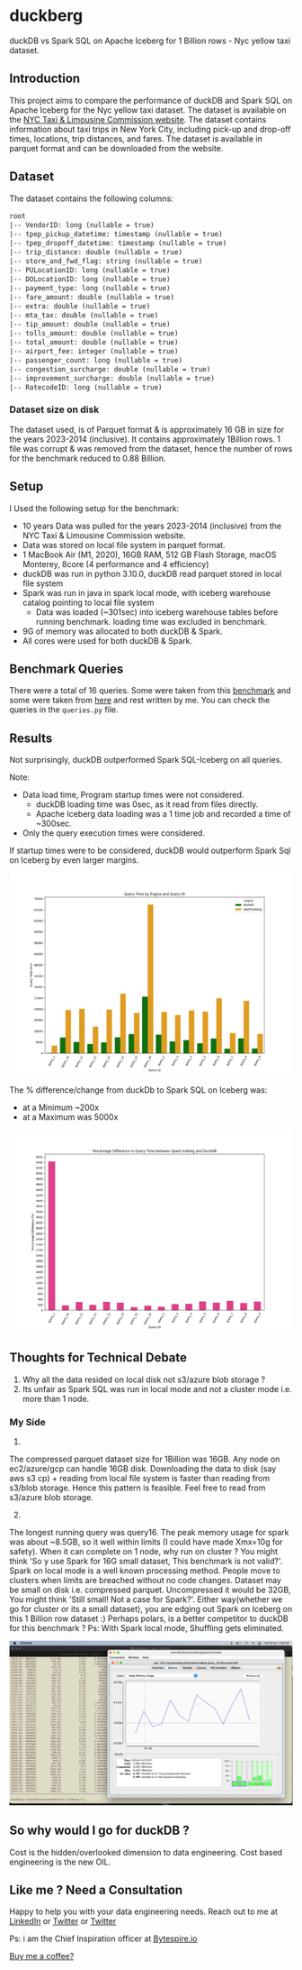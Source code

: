 # duckberg
duckDB vs Spark SQL on Apache Iceberg for 1 Billion rows - Nyc yellow taxi dataset.

## Introduction

This project aims to compare the performance of duckDB and Spark SQL on Apache Iceberg for the Nyc yellow taxi dataset. 
The dataset is available on the [NYC Taxi & Limousine Commission website](https://www.nyc.gov/site/tlc/about/tlc-trip-record-data.page). 
The dataset contains information about taxi trips in New York City, including pick-up and drop-off times, locations, trip distances, and fares. 
The dataset is available in parquet format and can be downloaded from the website.

## Dataset

The dataset contains the following columns:
```
root
|-- VendorID: long (nullable = true)
|-- tpep_pickup_datetime: timestamp (nullable = true)
|-- tpep_dropoff_datetime: timestamp (nullable = true)
|-- trip_distance: double (nullable = true)
|-- store_and_fwd_flag: string (nullable = true)
|-- PULocationID: long (nullable = true)
|-- DOLocationID: long (nullable = true)
|-- payment_type: long (nullable = true)
|-- fare_amount: double (nullable = true)
|-- extra: double (nullable = true)
|-- mta_tax: double (nullable = true)
|-- tip_amount: double (nullable = true)
|-- tolls_amount: double (nullable = true)
|-- total_amount: double (nullable = true)
|-- airport_fee: integer (nullable = true)
|-- passenger_count: long (nullable = true)
|-- congestion_surcharge: double (nullable = true)
|-- improvement_surcharge: double (nullable = true)
|-- RatecodeID: long (nullable = true)
```

### Dataset size on disk

The dataset used, is of Parquet format & is approximately 16 GB in size for the years 2023-2014 (inclusive).
It contains approximately 1Billion rows. 1 file was corrupt & was removed from the dataset, hence
the number of rows for the benchmark reduced to 0.88 Billion.

## Setup

I Used the following setup for the benchmark:

- 10 years Data was pulled for the years 2023-2014 (inclusive) from the NYC Taxi & Limousine Commission website.
- Data was stored on local file system in parquet format.
- 1 MacBook Air (M1, 2020), 16GB RAM, 512 GB Flash Storage, macOS Monterey, 8core (4 performance and 4 efficiency)
- duckDB was run in python 3.10.0, duckDB read parquet stored in local file system
- Spark was run in java in spark local mode, with iceberg warehouse catalog pointing to local file system
  - Data was loaded (~301sec) into iceberg warehouse tables before running benchmark. loading time was excluded in benchmark.
- 9G of memory was allocated to both duckDB & Spark.
- All cores were used for both duckDB & Spark.

## Benchmark Queries

There were a total of 16 queries.
Some were taken from this [benchmark](https://altinity.com/blog/clickhouse-and-redshift-face-off-again-in-nyc-taxi-rides-benchmark) 
and some were taken from  [here](https://towardsdatascience.com/duckDB-and-aws-how-to-aggregate-100-million-rows-in-1-minute-3634eef06b79)
and rest written by me. You can check the queries in the `queries.py` file.

## Results

Not surprisingly, duckDB outperformed Spark SQL-Iceberg on all queries.

Note: 
- Data load time, Program startup times were not considered.
  - duckDB loading time was 0sec, as it read from files directly.
  - Apache Iceberg data loading was a 1 time job and recorded a time of ~300sec.
- Only the query execution times were considered.

If startup times were to be considered, duckDB would outperform Spark Sql on Iceberg by even larger margins.

![Query_times](compare.png)

The % difference/change from duckDb to Spark SQL on Iceberg was:
- at a Minimum ~200x 
- at a Maximum was 5000x

![%Difference](percent_compare.png)

## Thoughts for Technical Debate

1. Why all the data resided on local disk not s3/azure blob storage ?
2. Its unfair as Spark SQL was run in local mode and not a cluster mode i.e. more than 1 node.

### My Side 

1. 
The compressed parquet dataset size for 1Billion was 16GB. 
Any node on ec2/azure/gcp can handle 16GB disk.
Downloading the data to disk (say aws s3 cp) + reading from local file system is faster than reading from s3/blob storage.
Hence this pattern is feasible.
Feel free to read from s3/azure blob storage.

2. 
The longest running query was query16. 
The peak memory usage for spark was about ~8.5GB, so it well within limits (I could have made Xmx=10g for safety).
When it can complete on 1 node, why run on cluster ?
You might think 'So y use Spark for 16G small dataset, This benchmark is not valid?'.
Spark on local mode is a well known processing method. People move to clusters when limits are breached without no code changes.
Dataset may be small on disk i.e. compressed parquet. Uncompressed it would be 32GB,
You might think 'Still small! Not a case for Spark?'.
Either way(whether we go for cluster or its a small dataset), you are edging out Spark on Iceberg on this 1 Billion row dataset :)
Perhaps polars, is a better competitor to duckDB for this benchmark ? 
Ps: With Spark local mode, Shuffling gets eliminated.

![memProfileQuery16](query_16_mem_profile.png)

## So why would I go for duckDB ?

Cost is the hidden/overlooked dimension to data engineering. Cost based engineering is the new OIL.

## Like me ? Need a Consultation

Happy to help you with your data engineering needs. 
Reach out to me at [LinkedIn](https://www.linkedin.com/in/213vishnu/) 
or [Twitter](https://twitter.com/bytespireio)
or [Twitter](https://twitter.com/sweetweet213)

Ps: i am the Chief Inspiration officer at [Bytespire.io](https://bytespire.io)

[Buy me a coffee?](https://buymeacoffee.com/techteachr)
